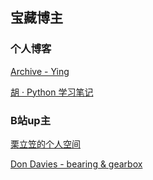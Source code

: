 ## 宝藏博主

### 个人博客

[Archive - Ying](https://izualzhy.cn/archive.html)

[胡 · Python 学习笔记](https://www.huweihuang.com/python-notes/)

### B站up主

[栗立笠的个人空间](https://space.bilibili.com/5982583)

[Don Davies - bearing & gearbox](https://blog.prosig.com/2024/02/23/bearings-gearbox-analysis-using-demodulation-techniques/)